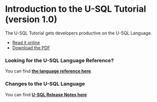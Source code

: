 # Introduction to the U-SQL Tutorial \(version 1.0\)

The U-SQL Tutorial gets developers productive on the U-SQL Language.

* [Read it online](http://aka.ms/USQLTutorial)
* [Download the PDF](https://www.gitbook.com/download/pdf/book/saveenr/usql-tutorial)

### Looking for the U-SQL Language Reference?

You can find [**the language reference here**](https://msdn.microsoft.com/en-us/library/azure/mt591959.aspx).

### Changes to the U-SQL Language

You can find [**U-SQL Release Notes here**](https://github.com/Azure/AzureDataLake/tree/master/docs/Release_Notes)

